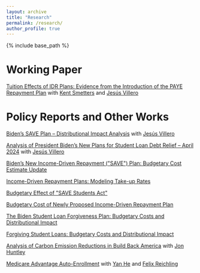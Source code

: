 ```yaml
---
layout: archive
title: "Research"
permalink: /research/
author_profile: true
---
```


{% include base_path %}

Working Paper
======
[Tuition Effects of IDR Plans: Evidence from the Introduction of the PAYE Repayment Plan](http://junlei-chen.github.io/files/idr_tuition_paper.pdf)
with [Kent Smetters](https://bepp.wharton.upenn.edu/profile/smetters/) and [Jesús Villero](https://jesusvillero.com/)

Policy Reports and Other Works
======
[Biden’s SAVE Plan – Distributional Impact Analysis](https://budgetmodel.wharton.upenn.edu/issues/2024/9/25/bidens-save-plan-distributional-impact-analysis)
with [Jesús Villero](https://jesusvillero.com/)

[Analysis of President Biden’s New Plans for Student Loan Debt Relief – April 2024](https://budgetmodel.wharton.upenn.edu/issues/2024/4/11/biden-student-loan-debt-relief)
with [Jesús Villero](https://jesusvillero.com/)

[Biden’s New Income-Driven Repayment ("SAVE") Plan: Budgetary Cost Estimate Update](https://budgetmodel.wharton.upenn.edu/issues/2023/7/17/biden-income-driven-repayment-budget-update)

[Income-Driven Repayment Plans: Modeling Take-up Rates](https://budgetmodel.wharton.upenn.edu/issues/2023/7/17/income-driven-repayment-modeling-take-up-rates)

[Budgetary Effect of "SAVE Students Act"](https://budgetmodel.wharton.upenn.edu/issues/2023/6/14/budgetary-effect-of-save-students-act)

[Budgetary Cost of Newly Proposed Income-Driven Repayment Plan](https://budgetmodel.wharton.upenn.edu/issues/2023/1/30/budgetary-cost-of-proposed-income-driven-repayment)

[The Biden Student Loan Forgiveness Plan: Budgetary Costs and Distributional Impact](https://budgetmodel.wharton.upenn.edu/issues/2022/8/26/biden-student-loan-forgiveness)

[Forgiving Student Loans: Budgetary Costs and Distributional Impact](https://budgetmodel.wharton.upenn.edu/issues/2022/8/23/forgiving-student-loans)

[Analysis of Carbon Emission Reductions in Build Back America](https://budgetmodel.wharton.upenn.edu/issues/2022/3/28/carbon-emission-reductions-in-build-back-america)
with [Jon Huntley](http://budgetmodel.wharton.upenn.edu/experts/jon-huntley)

[Medicare Advantage Auto-Enrollment](https://budgetmodel.wharton.upenn.edu/issues/2022/3/7/medicare-advantage-auto-enrollment)
with [Yan He](https://yanhe8.github.io/) and [Felix Reichling](https://sites.google.com/view/felixr/)